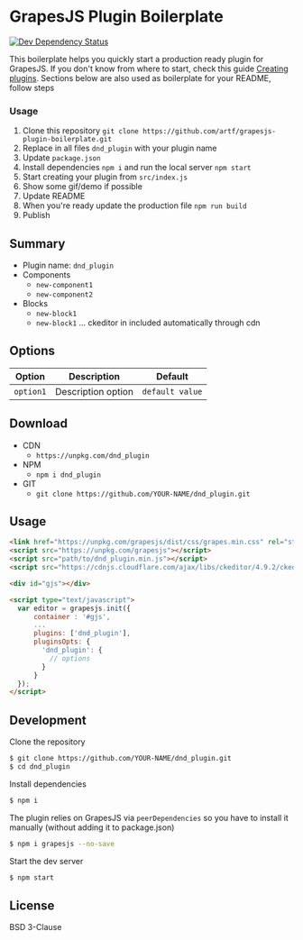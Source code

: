 # GrapesJS Plugin Boilerplate


<span><a href="https://david-dm.org/artf/grapesjs-plugin-boilerplate#info=devDependencies" title="View the status of this project's development dependencies on DavidDM"><img src="https://img.shields.io/david/dev/artf/grapesjs-plugin-boilerplate.svg" alt="Dev Dependency Status" /></a></span>

This boilerplate helps you quickly start a production ready plugin for GrapesJS. If you don't know from where to start, check this guide [Creating plugins](https://github.com/artf/grapesjs/wiki/Creating-plugins). Sections below are also used as boilerplate for your README, follow steps

### Usage
1. Clone this repository `git clone https://github.com/artf/grapesjs-plugin-boilerplate.git`
1. Replace in all files `dnd_plugin` with your plugin name
1. Update `package.json`
1. Install dependencies `npm i` and run the local server `npm start`
1. Start creating your plugin from `src/index.js`
1. Show some gif/demo if possible
1. Update README
1. When you're ready update the production file `npm run build`
1. Publish




## Summary

* Plugin name: `dnd_plugin`
* Components
  * `new-component1`
  * `new-component2`
* Blocks
  * `new-block1`
  * `new-block1`
...
ckeditor in included automatically through cdn





## Options

|Option|Description|Default|
|-|-|-
|`option1`|Description option|`default value`|





## Download

* CDN
  * `https://unpkg.com/dnd_plugin`
* NPM
  * `npm i dnd_plugin`
* GIT
  * `git clone https://github.com/YOUR-NAME/dnd_plugin.git`





## Usage

```html
<link href="https://unpkg.com/grapesjs/dist/css/grapes.min.css" rel="stylesheet"/>
<script src="https://unpkg.com/grapesjs"></script>
<script src="path/to/dnd_plugin.min.js"></script>
<script src="https://cdnjs.cloudflare.com/ajax/libs/ckeditor/4.9.2/ckeditor.js"></script>

<div id="gjs"></div>

<script type="text/javascript">
  var editor = grapesjs.init({
      container : '#gjs',
      ...
      plugins: ['dnd_plugin'],
      pluginsOpts: {
        'dnd_plugin': {
          // options
        }
      }
  });
</script>
```





## Development

Clone the repository

```sh
$ git clone https://github.com/YOUR-NAME/dnd_plugin.git
$ cd dnd_plugin
```

Install dependencies

```sh
$ npm i
```

The plugin relies on GrapesJS via `peerDependencies` so you have to install it manually (without adding it to package.json)

```sh
$ npm i grapesjs --no-save
```

Start the dev server

```sh
$ npm start
```





## License

BSD 3-Clause
